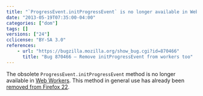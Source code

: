 ```yaml
---
title: "`ProgressEvent.initProgressEvent` is no longer available in Web Workers"
date: "2013-05-19T07:35:00-04:00"
categories: ["dom"]
tags: []
versions: ["24"]
cclicense: "BY-SA 3.0"
references:
    - url: "https://bugzilla.mozilla.org/show_bug.cgi?id=870466"
      title: "Bug 870466 – Remove initProgressEvent from workers too"
---
```

The obsolete `ProgressEvent.initProgressEvent` method is no longer available in [Web Workers](https://developer.mozilla.org/docs/Web/Guide/Performance/Using_web_workers). This method in general use has already been [removed from Firefox 22](https://www.fxsitecompat.com/en-CA/docs/2013/progressevent-initprogressevent-has-been-removed/).
